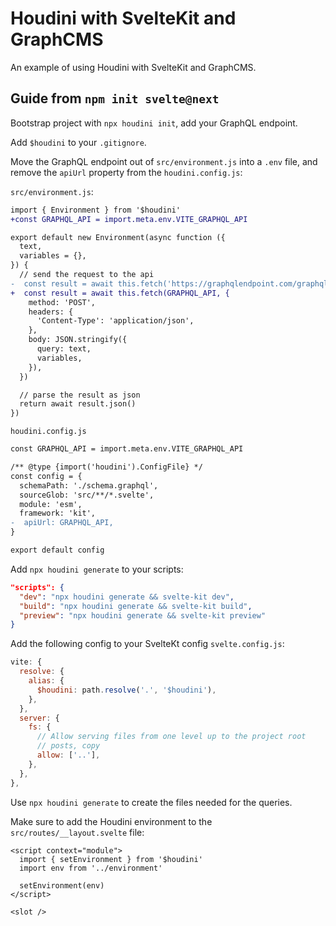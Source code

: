 # Houdini with SvelteKit and GraphCMS

An example of using Houdini with SvelteKit and GraphCMS.

## Guide from `npm init svelte@next`

Bootstrap project with `npx houdini init`, add your GraphQL endpoint.

Add `$houdini` to your `.gitignore`.

Move the GraphQL endpoint out of `src/environment.js` into a `.env`
file, and remove the `apiUrl` property from the `houdini.config.js`:

`src/environment.js`:

```diff
import { Environment } from '$houdini'
+const GRAPHQL_API = import.meta.env.VITE_GRAPHQL_API

export default new Environment(async function ({
  text,
  variables = {},
}) {
  // send the request to the api
-  const result = await this.fetch('https://graphqlendpoint.com/graphql', {
+  const result = await this.fetch(GRAPHQL_API, {
    method: 'POST',
    headers: {
      'Content-Type': 'application/json',
    },
    body: JSON.stringify({
      query: text,
      variables,
    }),
  })

  // parse the result as json
  return await result.json()
})
```

`houdini.config.js`

```diff
const GRAPHQL_API = import.meta.env.VITE_GRAPHQL_API

/** @type {import('houdini').ConfigFile} */
const config = {
  schemaPath: './schema.graphql',
  sourceGlob: 'src/**/*.svelte',
  module: 'esm',
  framework: 'kit',
-  apiUrl: GRAPHQL_API,
}

export default config
```

Add `npx houdini generate` to your scripts:

```json
"scripts": {
  "dev": "npx houdini generate && svelte-kit dev",
  "build": "npx houdini generate && svelte-kit build",
  "preview": "npx houdini generate && svelte-kit preview"
}
```

Add the following config to your SvelteKt config `svelte.config.js`:

```js
vite: {
  resolve: {
    alias: {
      $houdini: path.resolve('.', '$houdini'),
    },
  },
  server: {
    fs: {
      // Allow serving files from one level up to the project root
      // posts, copy
      allow: ['..'],
    },
  },
},
```

Use `npx houdini generate` to create the files needed for the queries.

Make sure to add the Houdini environment to the
`src/routes/__layout.svelte` file:

```svelte
<script context="module">
  import { setEnvironment } from '$houdini'
  import env from '../environment'

  setEnvironment(env)
</script>

<slot />
```
